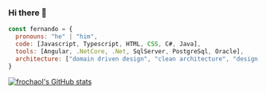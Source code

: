 ### Hi there 👋

```javascript
const fernando = {
  pronouns: "he" | "him",
  code: [Javascript, Typescript, HTML, CSS, C#, Java],
  tools: [Angular, .NetCore, .Net, SqlServer, PostgreSql, Oracle],
  architecture: ["domain driven design", "clean architecture", "design system pattern"]
}
```

[![frochaol's GitHub stats](https://github-readme-stats.vercel.app/api?username=frochaol)](https://github.com/frochaol/github-readme-stats)

<!--
**frochaol/frochaol** is a ✨ _special_ ✨ repository because its `README.md` (this file) appears on your GitHub profile.

Here are some ideas to get you started:

- 🔭 I’m currently working on ...
- 🌱 I’m currently learning ...
- 👯 I’m looking to collaborate on ...
- 🤔 I’m looking for help with ...
- 💬 Ask me about ...
- 📫 How to reach me: ...
- 😄 Pronouns: ...
- ⚡ Fun fact: ...
-->
